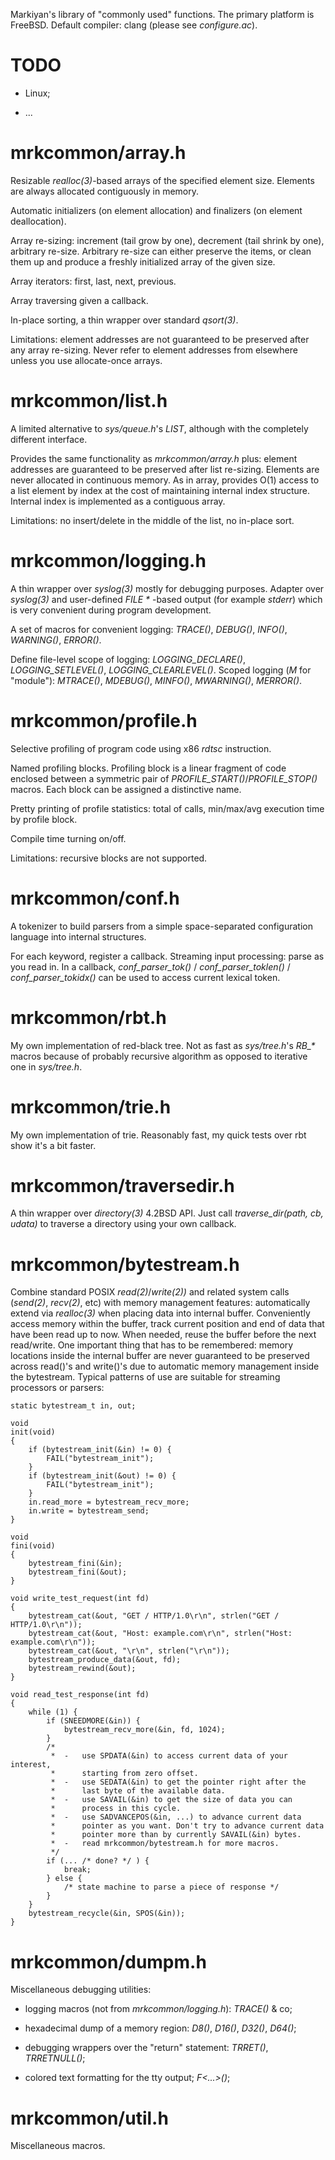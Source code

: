 Markiyan's library of "commonly used" functions. The primary platform is
FreeBSD. Default compiler: clang (please see _configure.ac_).


TODO
====

* Linux;

* ...


mrkcommon/array.h
=================

Resizable _realloc(3)_-based arrays of the specified element size.
Elements are always allocated contiguously in memory.

Automatic initializers (on element allocation) and finalizers (on element
deallocation).

Array re-sizing: increment (tail grow by one), decrement (tail shrink by
one), arbitrary re-size. Arbitrary re-size can either preserve the items, or
clean them up and produce a freshly initialized array of the given size.

Array iterators: first, last, next, previous.

Array traversing given a callback.

In-place sorting, a thin wrapper over standard _qsort(3)_.

Limitations: element addresses are not guaranteed to be preserved after
any array re-sizing. Never refer to element addresses from elsewhere unless
you use allocate-once arrays.


mrkcommon/list.h
================

A limited alternative to _sys/queue.h_'s _LIST_, although with the
completely different interface.

Provides the same functionality as _mrkcommon/array.h_ plus: element
addresses are guaranteed to be preserved after list re-sizing. Elements are
never allocated in continuous memory. As in array, provides O(1) access to
a list element by index at the cost of maintaining internal index
structure.  Internal index is implemented as a contiguous array.

Limitations: no insert/delete in the middle of the list, no in-place sort.


mrkcommon/logging.h
===================

A thin wrapper over _syslog(3)_ mostly for debugging purposes. Adapter
over _syslog(3)_ and user-defined _FILE *_ -based output (for example
_stderr_) which is very convenient during program development.

A set of macros for convenient logging: _TRACE()_, _DEBUG()_, _INFO()_,
_WARNING()_, _ERROR()_.

Define file-level scope of logging: _LOGGING\_DECLARE()_,
_LOGGING\_SETLEVEL()_, _LOGGING\_CLEARLEVEL()_. Scoped logging \(_M_ for
"module"): _MTRACE()_, _MDEBUG()_, _MINFO()_, _MWARNING()_, _MERROR()_.


mrkcommon/profile.h
===================

Selective profiling of program code using x86 _rdtsc_ instruction.

Named profiling blocks. Profiling block is a linear fragment of code
enclosed between a symmetric pair of _PROFILE\_START()_/_PROFILE\_STOP()_
macros.  Each block can be assigned a distinctive name.

Pretty printing of profile statistics: total of calls, min/max/avg
execution time by profile block.

Compile time turning on/off.

Limitations: recursive blocks are not supported.


mrkcommon/conf.h
================

A tokenizer to build parsers from a simple space-separated configuration
language into internal structures.

For each keyword, register a callback. Streaming input processing: parse
as you read in. In a callback, _conf\_parser\_tok()_
/ _conf\_parser\_toklen()_ / _conf\_parser\_tokidx()_ can be used to
access current lexical token.


mrkcommon/rbt.h
================

My own implementation of red-black tree. Not as fast as _sys/tree.h_'s
_RB\_\*_ macros because of probably recursive algorithm as opposed to
iterative one in _sys/tree.h_.


mrkcommon/trie.h
================

My own implementation of trie. Reasonably fast, my quick tests over rbt
show it's a bit faster.


mrkcommon/traversedir.h
=======================

A thin wrapper over _directory(3)_ 4.2BSD API. Just call
_traverse\_dir(path, cb, udata)_ to traverse a directory using your own
callback.


mrkcommon/bytestream.h
=======================
Combine standard POSIX _read(2)_/_write(2))_ and related system calls
(_send(2)_, _recv(2)_, etc) with memory management features: automatically
extend via _realloc(3)_ when placing data into internal buffer.
Conveniently access memory within the buffer, track current position and
end of data that have been read up to now. When needed, reuse the buffer
before the next read/write. One important thing that has to be remembered:
memory locations inside the internal buffer are never guaranteed to be
preserved across read()'s and write()'s due to automatic memory management
inside the bytestream. Typical patterns of use are suitable for streaming
processors or parsers:

    static bytestream_t in, out;

    void
    init(void)
    {
        if (bytestream_init(&in) != 0) {
            FAIL("bytestream_init");
        }
        if (bytestream_init(&out) != 0) {
            FAIL("bytestream_init");
        }
        in.read_more = bytestream_recv_more;
        in.write = bytestream_send;
    }

    void
    fini(void)
    {
        bytestream_fini(&in);
        bytestream_fini(&out);
    }

    void write_test_request(int fd)
    {
        bytestream_cat(&out, "GET / HTTP/1.0\r\n", strlen("GET / HTTP/1.0\r\n"));
        bytestream_cat(&out, "Host: example.com\r\n", strlen("Host: example.com\r\n"));
        bytestream_cat(&out, "\r\n", strlen("\r\n"));
        bytestream_produce_data(&out, fd);
        bytestream_rewind(&out);
    }

    void read_test_response(int fd)
    {
        while (1) {
            if (SNEEDMORE(&in)) {
                bytestream_recv_more(&in, fd, 1024);
            }
            /*
             *  -   use SPDATA(&in) to access current data of your interest,
             *      starting from zero offset.
             *  -   use SEDATA(&in) to get the pointer right after the
             *      last byte of the available data.
             *  -   use SAVAIL(&in) to get the size of data you can
             *      process in this cycle.
             *  -   use SADVANCEPOS(&in, ...) to advance current data
             *      pointer as you want. Don't try to advance current data
             *      pointer more than by currently SAVAIL(&in) bytes.
             *  -   read mrkcommon/bytestream.h for more macros.
             */
            if (... /* done? */ ) {
                break;
            } else {
                /* state machine to parse a piece of response */
            }
        }
        bytestream_recycle(&in, SPOS(&in));
    }


mrkcommon/dumpm.h
=================

Miscellaneous debugging utilities:

* logging macros (not from _mrkcommon/logging.h_): _TRACE()_ & co;

* hexadecimal dump of a memory region: _D8()_, _D16()_, _D32()_,
  _D64()_;

* debugging wrappers over the "return" statement: _TRRET()_,
  _TRRETNULL()_;

* colored text formatting for the tty output; _F<...>()_;


mrkcommon/util.h
================

Miscellaneous macros.


